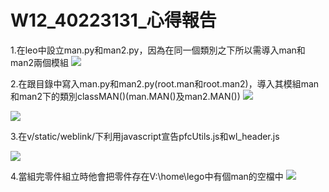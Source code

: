 # W12_40223131_心得報告
1.在leo中設立man.py和man2.py，因為在同一個類別之下所以需導入man和man2兩個模組
![](https://copy.com/NstNPAf3EzEkKHC4)

2.在跟目錄中寫入man.py和man2.py(root.man和root.man2)，導入其模組man和man2下的類別classMAN()(man.MAN()及man2.MAN())
![](https://copy.com/bsZfaxec6b3PTr6E)


![](https://copy.com/P31Nd7Zs0LExeUrX)

3.在v/static/weblink/下利用javascript宣告pfcUtils.js和wl_header.js

![](https://copy.com/apvInEgTeJd66BHp)

4.當組完零件組立時他會把零件存在V:\home\lego中有個man的空檔中
![](https://copy.com/HrQlqvK14UUaVYDT)